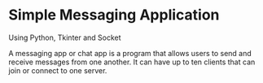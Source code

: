 # Simple Messaging Application

Using Python, Tkinter and Socket

A messaging app or chat app is a program that allows users to send and receive messages from one another. It can have up to ten clients that can join or connect to one server.

